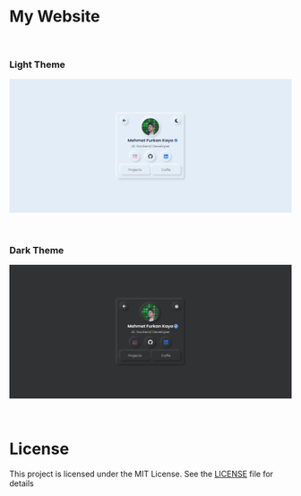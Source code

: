 # My Website

<br>

### Light Theme

![[Light Theme]](./images/demo1.png)

<br>

### Dark Theme

![[Dark Theme]](./images/demo2.png)

<br>

# License

This project is licensed under the MIT License.
See the [LICENSE](LICENSE) file for details
